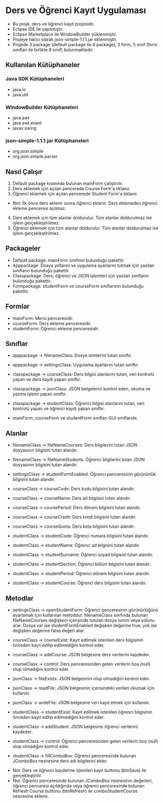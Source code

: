 # Ders ve Öğrenci Kayıt Uygulaması

* Bu proje, ders ve öğrenci kayıt projesidir.
* Eclipse IDE ile yapılmıştır.
* Eclipse Marketplace ile WindowBuilder yüklenmiştir.
* Projeye harici olarak json-simple-1.1.1.jar eklenmiştir.
* Projede 3 package (default package ile 4 package), 3 form, 5 sınıf (form sınıfları ile birlikte 8 sınıf) bulunmaktadır.

## Kullanılan Kütüphaneler

### Java SDK Kütüphaneleri
- java.io
- java.util

### WindowBuilder Kütüphaneleri
- java.awt
- java.awt.event
- javax.swing

### json-simple-1.1.1.jar Kütüphaneleri
- org.json.simple
- org.json.simple.parser

## Nasıl Çalışır

1. Default package kısmında bulunan mainForm çalıştırılır.
2. Ders eklemek için açılan pencerede Course Form'a tıklanır.
3. Öğrenci eklemek için açılan pencerede Student Form'a tıklanır.
* Not: İlk önce ders eklenir sonra öğrenci eklenir. Ders eklemeden öğrenci ekleme penceresi açılmaz. 
4. Ders eklemek için tüm alanlar doldurulur. Tüm alanlar doldurulmaz ise işlem gerçekleştirilmez.
5. Öğrenci eklemek için tüm alanlar doldurulur. Tüm alanlar doldurulmaz ise işlem gerçekleştirilmez.

## Packageler

- Default package: mainForm sınıfının bulunduğu pakettir.
- Apppackage: Dosya yollarını ve uygulama ayarlarını tutmak için yazılan sınıfların bulunduğu pakettir.
- Classpackage: Ders, öğrenci ve JSON işlemleri için yazılan sınıfların bulunduğu pakettir.
- Formpackage: studentForm ve courseForm sınıflarının bulunduğu pakettir.

## Formlar

- mainForm: Menü penceresidir.
- courseForm: Ders ekleme penceresidir.
- studentForm: Öğrenci ekleme penceresidir.

## Sınıflar

- apppackage -> filenameClass: Dosya isimlerini tutan sınıftır.
- apppackage -> settingsClass: Uygulama ayarlarını tutan sınıftır. 

- classpackage -> courseClass: Ders bilgisi alanlarını tutan, veri kontrolü yapan ve ders kaydı yapan sınıftır.
- classpackage -> jsonClass: JSON belgelerini kontrol eden, okuma ve yazma işlemi yapan sınıftır.
- classpackage -> studentClass: Öğrenci bilgisi alanlarını tutan, veri kontrolü yapan ve öğrenci kaydı yapan sınıftır.

- mainForm, courseForm ve studentForm sınıfları GUI sınıflarıdır.

## Alanlar

- filenameClass -> fileNameCourses: Ders bilgilerini tutan JSON dosyasının bilgisini tutan alandır.
- filenameClass -> fileNameStudents: Öğrenci bilgilerini tutan JSON dosyasının bilgisini tutan alandır.

- settingsClass -> studentFormEnabled: Öğrenci penceresinin görünürlük bilgisini tutan alandır.

- courseClass -> courseCode: Ders kodu bilgisini tutan alandır.
- courseClass -> courseName: Ders ad bilgisini tutan alandır.
- courseClass -> coursePeriod: Ders dönem bilgisini tutan alandır.
- courseClass -> courseCredit: Ders kredi bilgisini tutan alandır.
- courseClass -> courseQuota: Ders kota bilgisini tutan alandır.

- studentClass -> studentCode: Öğrenci numara bilgisini tutan alandır.
- studentClass -> studentName: Öğrenci ad bilgisini tutan alandır.
- studentClass -> studentSurname: Öğrenci soyad bilgisini tutan alandır.
- studentClass -> studentSection: Öğrenci bölüm bilgisini tutan alandır.
- studentClass -> studentPeriod: Öğrenci dönem bilgisini tutan alandır.
- studentClass -> studentCourse: Öğrenci ders bilgisini tutan alandır.

## Metodlar

- settingsClass -> openStudentForm: Öğrenci penceresinin görünürlüğünü ayarlamak için kullanılan metoddur. filenameClass sınıfında bulunan fileNameCourses değişkeni içerisinde tutulan dosya ismini veya yolunu arar. Dosya var ise studentFormEnabled değişken değerine true, yok ise değişken değerine false değeri atar.

- courseClass -> courseExist: Kayıt edilmek istenilen ders bilgisinin önceden kayıt edilip edilmediğini kontrol eder.
- courseClass -> addCourse: JSON belgesine ders verilerini kaydeder.
- courseClass -> control: Ders penceresinden gelen verilerin boş (null) olup olmadığını kontrol eder.

- jsonClass -> fileExists: JSON belgesinin olup olmadığını kontrol eder.
- jsonClass -> readFile: JSON belgesinin içerisindeki verileri okumak için kullanılır.
- jsonClass -> writeFile: JSON belgesine veri kayıt etmek için kullanılır.

- studentClass -> studentExist: Kayıt edilmek istenilen öğrenci bilgisinin önceden kayıt edilip edilmediğini kontrol eder.
- studentClass -> addStudent: JSON belgesine öğrenci verilerini kaydeder.
- studentClass -> control: Öğrenci penceresinden gelen verilerin boş (null) olup olmadığını kontrol eder.
- studentClass -> fillComboBox: Öğrenci penceresinde bulunan JComboBox nesnesine ders adı bilgilerini ekler.

* Not: Ders ve öğrenci kaydetme işlemleri kayıt buttonu (btnSave) ile gerçekleştirilir.
* Not: Öğrenci penceresinde bulunan JComboBox nesnesinin değerleri, öğrenci penceresi açıldığında veya öğrenci penceresinde bulunan Refresh Course buttonu (btnRefresh) ile comboStudentCourse nesnesine eklenir.
